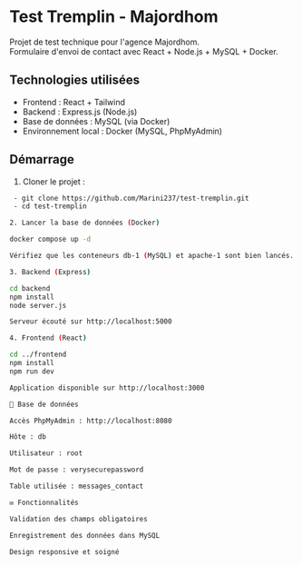 # Test Tremplin - Majordhom

Projet de test technique pour l'agence Majordhom.  
Formulaire d'envoi de contact avec React + Node.js + MySQL + Docker.

## Technologies utilisées

- Frontend : React + Tailwind
- Backend : Express.js (Node.js)
- Base de données : MySQL (via Docker)
- Environnement local : Docker (MySQL, PhpMyAdmin)

## Démarrage

1. Cloner le projet :
```bash
 - git clone https://github.com/Marini237/test-tremplin.git
 - cd test-tremplin

2. Lancer la base de données (Docker)

docker compose up -d

Vérifiez que les conteneurs db-1 (MySQL) et apache-1 sont bien lancés.

3. Backend (Express)

cd backend
npm install
node server.js

Serveur écouté sur http://localhost:5000

4. Frontend (React)

cd ../frontend
npm install
npm run dev

Application disponible sur http://localhost:3000

📂 Base de données

Accès PhpMyAdmin : http://localhost:8080

Hôte : db

Utilisateur : root

Mot de passe : verysecurepassword

Table utilisée : messages_contact

✉️ Fonctionnalités

Validation des champs obligatoires

Enregistrement des données dans MySQL

Design responsive et soigné
